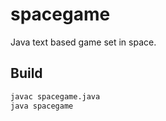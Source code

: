 # spacegame
Java text based game set in space.

Build
---

```bash
javac spacegame.java
java spacegame
```
